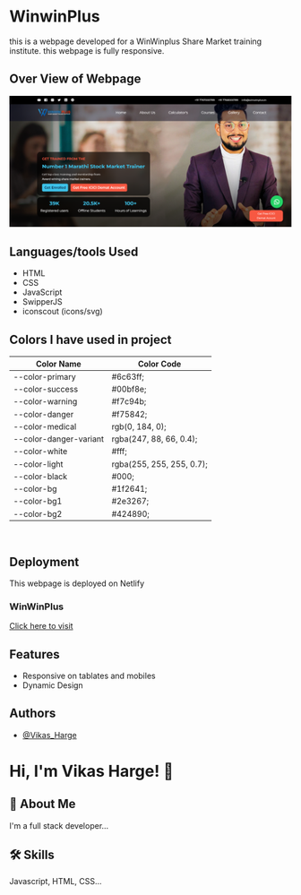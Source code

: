# WinwinPlus 

this is a webpage developed for a WinWinplus Share Market training institute.
this webpage is fully responsive.

## Over View of Webpage

<img src="./media src/webScreen1.png" >

## Languages/tools Used

- HTML
- CSS
- JavaScript
- SwipperJS
- iconscout (icons/svg)

## Colors I have used in project

| Color Name            | Color Code                                                               |
| ----------------- | ------------------------------------------------------------------ |
|--color-primary | #6c63ff;
|   --color-success | #00bf8e;
|   --color-warning | #f7c94b;
|   --color-danger | #f75842;
|   --color-medical | rgb(0, 184, 0);
|   --color-danger-variant | rgba(247, 88, 66, 0.4);
|   --color-white | #fff;
|   --color-light | rgba(255, 255, 255, 0.7);
|   --color-black | #000;
|   --color-bg | #1f2641;
|   --color-bg1 | #2e3267;
|   --color-bg2 | #424890;

<br>

## Deployment

This webpage is deployed on Netlify
<br>
### WinWinPlus
[Click here to visit](https://winwinplus.in/)


## Features

- Responsive on tablates and mobiles
- Dynamic Design



## Authors

- [@Vikas_Harge](https://github.com/VikasHarge)


# Hi, I'm Vikas Harge! 👋


## 🚀 About Me
I'm a full stack developer...


## 🛠 Skills
Javascript, HTML, CSS...

